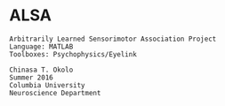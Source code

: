 # ALSA
	Arbitrarily Learned Sensorimotor Association Project
	Language: MATLAB
	Toolboxes: Psychophysics/Eyelink

	Chinasa T. Okolo
	Summer 2016
	Columbia University
	Neuroscience Department
